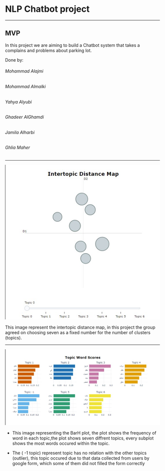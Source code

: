 # NLP Chatbot project
***
## MVP


In this project we are aiming to build a Chatbot system that takes a complains and
problems about parking lot.

Done by:

###### Mohammad Alajmi

###### Mohammad Almalki

###### Yahya Alyubi

###### Ghadeer AlGhamdi

###### Jamila Alharbi

###### Ghlia Maher



***
![](https://github.com/ghaliahmaher/NLP-and-Unsupervised-learning-/blob/main/Picture1.jpg)

This image represent the intertopic distance map, in this project the group agreed on choosing seven as a fixed number for the number of clusters (topics).

***

![](https://github.com/ghaliahmaher/NLP-and-Unsupervised-learning-/blob/main/Picture2.jpg)

* This image representing the BarH plot, the plot shows the frequency of word in each topic,the plot shows seven diffrent topics, every subplot shows the most words occured within the topic.

* The ( -1 topic) represent topic has no relation with the other topics (outlier), this topic occured due to that data collected from users by google form, which some of them did not filled the form correctly

